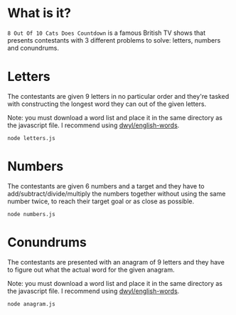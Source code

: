 # What is it?
`8 Out Of 10 Cats Does Countdown` is a famous British TV shows that presents contestants with 3 different problems to solve: letters, numbers and conundrums.

# Letters
The contestants are given 9 letters in no particular order and they're tasked with constructing the longest word they can out of the given letters.

Note: you must download a word list and place it in the same directory as the javascript file. I recommend using [dwyl/english-words](https://github.com/dwyl/english-words).
```
node letters.js
```

# Numbers
The contestants are given 6 numbers and a target and they have to add/subtract/divide/multiply the numbers together without using the same number twice, to reach their target goal or as close as possible.
```
node numbers.js
```

# Conundrums
The contestants are presented with an anagram of 9 letters and they have to figure out what the actual word for the given anagram. 

Note: you must download a word list and place it in the same directory as the javascript file. I recommend using [dwyl/english-words](https://github.com/dwyl/english-words).
```
node anagram.js
```
